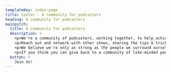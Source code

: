 ```yaml
---
templateKey: index-page
title: Caster - A community for podcasters
heading: A community for podcasters
mainpitch:
  title: A community for podcasters
  description: >
    <p>We're a community of podcasters, working together, to help achieve the common goal of creating great audio content for our listeners.</p>
    <p>Reach out and network with other shows, sharing the tips & tricks you've learned along your journey.</p>
    <p>We believe we're only as strong as the people we surround ourselves with, and want to see all of our members achieve success in both their lives, and their podcasting work.</p>
    <p>If you think you can give back to a community of like-minded podcasting enthusiasts, we would love to have you join us!</p>
  button: >
    Join Us!
---
```

